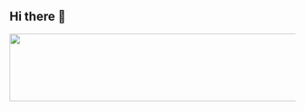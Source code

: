 ## Hi there 👋

<a href="https://www.gitanimals.org/en_US?utm_medium=image&utm_source=42awhite&utm_content=line">
  <img
    src="https://render.gitanimals.org/lines/42awhite"
    width="600"
    height="120"
  />
</a>
  
<!--
**42awhite/42awhite** is a ✨ _special_ ✨ repository because its `README.md` (this file) appears on your GitHub profile.

Here are some ideas to get you started:

- 🔭 I’m currently working on ...
- 🌱 I’m currently learning ...
- 👯 I’m looking to collaborate on ...
- 🤔 I’m looking for help with ...
- 💬 Ask me about ...
- 📫 How to reach me: ...
- 😄 Pronouns: ...
- ⚡ Fun fact: ...
-->
